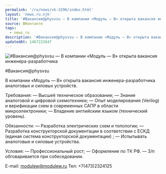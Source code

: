 ```yaml
---
permalink: '/ru/news/vk-3296/index.html'
layout: 'news.ru.njk'
title: '#Вакансия@physvsu — В компании «Модуль — В» открыта вакансия инженера-разработчика аналоговых'
source: ВКонтакте
tags:
  - news_ru
description: '#Вакансия@physvsu — В компании «Модуль — В» открыта вакансия инженера-разработчика'
updatedAt: 1467222647
---
```

![#Вакансия@physvsu — В компании «Модуль — В» открыта вакансия инженера-разработчика](https://sun9-8.userapi.com/impf/c626126/v626126484/14988/YkpIzDjmQjY.jpg?size=900x600&quality=96&proxy=1&sign=3f3d50c74059f371344c41f3fd9959a4&c_uniq_tag=1CiPJyFSVt3tpGL8inDchjTiSiMwQPGeU0zt2Ef2Olw&type=album)

#Вакансия@physvsu

В компании «Модуль — В» открыта вакансия инженера-разработчика аналоговых и силовых устройств.

Требования:
— Высшеё техническое образование;
— Знание аналоговой и цифровой схемотехники;
— Опыт моделирования (Verilog) и верификации схем в современных САПР в области микроэлектроники;
— Владение английским языком (технический уровень).

Обязанности:
— Разработка электрических схем и топологии;
— Разработка конструкторской документации в соответствии с ЕСКД (единая система конструкторской документации) ;
— Испытывать аналоговые и силовые устройства.

Условия:
— Профессиональный рост;
— Оформление по ТК РФ.
— З/п обговаривается при собеседовании.

E-mail: modulew@modulew.ru
Тел: +7(473)2324125
